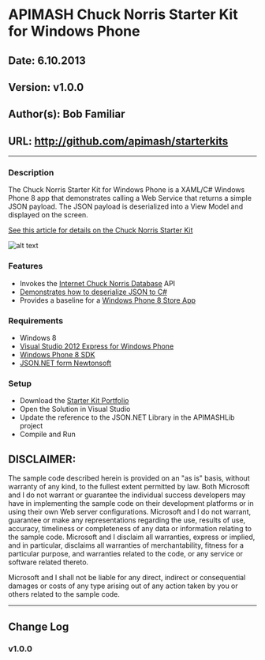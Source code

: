# APIMASH Chuck Norris Starter Kit for Windows Phone
## Date: 6.10.2013
## Version: v1.0.0
## Author(s): Bob Familiar
## URL: http://github.com/apimash/starterkits

----------
### Description
The Chuck Norris Starter Kit for Windows Phone is a XAML/C# Windows Phone 8 app that demonstrates calling a Web Service that returns a simple JSON payload. The JSON payload is deserialized into a View Model and displayed on the screen.

[See this article for details on the Chuck Norris Starter Kit][1]

![alt text][2]

### Features
 - Invokes the [Internet Chuck Norris Database][3] API
 - [Demonstrates how to deserialize JSON to C#][4]
 - Provides a baseline for a [Windows Phone 8 Store App][5]

### Requirements

 - Windows 8
 - [Visual Studio 2012 Express for Windows Phone][6]
 - [Windows Phone 8 SDK][7]
 - [JSON.NET form Newtonsoft][8]


### Setup
    

 - Download the [Starter Kit Portfolio][9]
 - Open the Solution in Visual Studio
 - Update the reference to the JSON.NET Library in the APIMASHLib project
 - Compile and Run

## DISCLAIMER: 

The sample code described herein is provided on an "as is" basis, without warranty of any kind, to the fullest extent permitted by law. Both Microsoft and I do not warrant or guarantee the individual success developers may have in implementing the sample code on their development platforms or in using their own Web server configurations. 
Microsoft and I do not warrant, guarantee or make any representations regarding the use, results of use, accuracy, timeliness or completeness of any data or information relating to the sample code. Microsoft and I disclaim all warranties, express or implied, and in particular, disclaims all warranties of merchantability, fitness for a particular purpose, and warranties related to the code, or any service or software related thereto. 

Microsoft and I shall not be liable for any direct, indirect or consequential damages or costs of any type arising out of any action taken by you or others related to the sample code.

----------

## Change Log
### v1.0.0


  [1]: http://theundocumentedapi.com/index.php/apimash-chuck-norris-starter-kit-for-windows-phone-8/
  [2]: https://raw.github.com/apimash/StarterKits/master/Windows%20Phone%20Starter%20Kits/APIMASH_CNorris_StarterKit_Phone/APIMASH_CNorris_StarterKit_Screen1.png "Chuck Norris Starter Kit"
  [3]: http://www.icndb.com/
  [4]: http://theundocumentedapi.com/index.php/apimash-json-deserialization-for-c-developers/
  [5]: http://dev.windowsphone.com/en-us
  [6]: http://www.microsoft.com/visualstudio/eng/products/visual-studio-express-for-windows-phone
  [7]: http://dev.windowsphone.com/en-us/downloadsdk
  [8]: https://json.codeplex.com/
  [9]: http://apimash.github.io/StarterKits